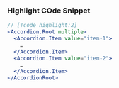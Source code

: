 ### Highlight COde Snippet


```jsx
// [!code highlight:2]
<Accordion.Root multiple>
  <Accordion.Item value="item-1">
    …
  </Accordion.Item>
  <Accordion.Item value="item-2">
    …
  </Accordion.Item>
</AccordionRoot>
```